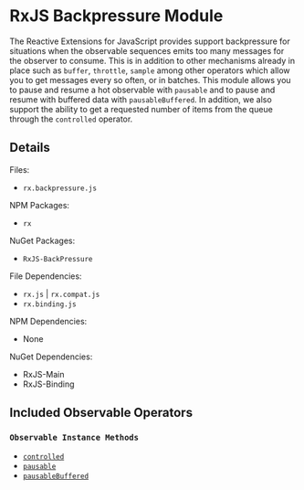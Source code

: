 # RxJS Backpressure Module #

The Reactive Extensions for JavaScript provides support backpressure for situations when the observable sequences emits too many messages for the observer to consume.  This is in addition to other mechanisms already in place such as `buffer`, `throttle`, `sample` among other operators which allow you to get messages every so often, or in batches.  This module allows you to pause and resume a hot observable with `pausable` and to pause and resume with buffered data with `pausableBuffered`.  In addition, we also support the ability to get a requested number of items from the queue through the `controlled` operator.

## Details ##

Files:
- `rx.backpressure.js`

NPM Packages:
- `rx`

NuGet Packages:
- `RxJS-BackPressure`

File Dependencies:
- `rx.js` | `rx.compat.js`
- `rx.binding.js`

NPM Dependencies:
- None

NuGet Dependencies:
- RxJS-Main
- RxJS-Binding

## Included Observable Operators ##

### `Observable Instance Methods`
- [`controlled`](#rxobservableprototypecontrolledenablequeue)
- [`pausable`](#rxobservableprototypepausablepauser)
- [`pausableBuffered`](#rxobservableprototypepausablebufferedpauser)

